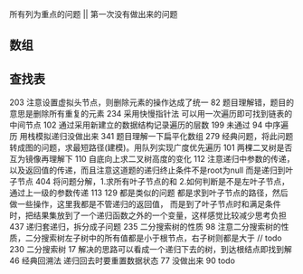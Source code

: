 所有列为重点的问题 || 第一次没有做出来的问题


数组
- 

查找表
-

203 注意设置虚拟头节点，则删除元素的操作达成了统一
82 题目理解错，题目的意思是删除所有重复的元素
234 采用快慢指针法 可以用一次遍历即可找到链表的中间节点
102  通过采用新建立的数据结构记录遍历的层数
199 未通过
94 中序遍历 用栈模拟递归没做出来
341 题目理解一下扁平化数组
279 经典问题，将此问题转成图的问题，求最短路径(建模)。用队列实现广度优先遍历
101 两棵二叉树是否互为镜像再理解下
110 自底向上求二叉树高度的变化
112 注意递归中参数的传递，以及返回值的传递，而且注意这道题的递归终止条件不是root为null
而是递归到叶子节点
404 将问题分解，1.求所有叶子节点的和 2.如何判断是不是左叶子节点，通过上一级的参数传递
113 129 都是类似的问题 都是求到叶子节点的路径，然后做一些操作，这里我都是不管递归的返回值，
而是到了叶子节点时和满足条件时，把结果集放到了一个递归函数之外的一个变量，这样感觉比较减少思考负担
437 递归套递归，拆分成子问题
235 二分搜索树的性质
98 注意二分搜索树的性质，二分搜索树左子树中的所有值都是小于根节点，右子树则都是大于
// todo 230 二分搜索树
17 解决的思路可以看成一个递归下去的树，到达根结点即找到解
46 经典回溯法 递归回去时要重置数据状态
77 没做出来
90 todo